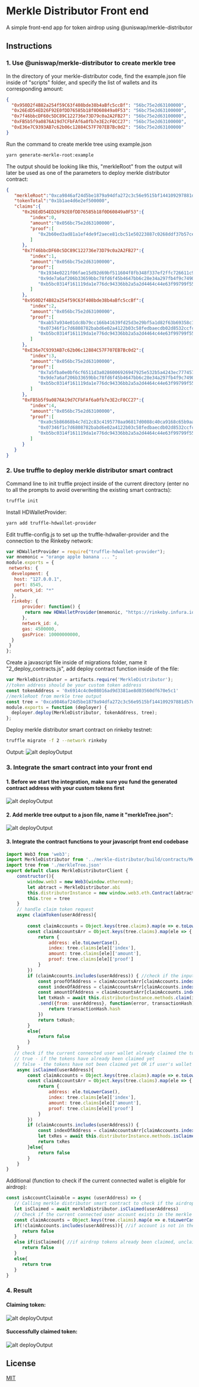 # Merkle Distributor Front end

A simple front-end app for token airdrop using @uniswap/merkle-distributor

## Instructions
### 1. Use @uniswap/merkle-distributor to create merkle tree
In the directory of your merkle-distributor code, find the example.json file inside of "scripts" folder, and specify the list of wallets and its corresponding amount:
```json
{
  "0x950D2f4B82a254f59C63f408bde38b4aBfc5ccBf": "56bc75e2d63100000",
  "0x26EdD54ED26F92E0fDD76585b18f0D60849a0F53": "56bc75e2d63100000",
  "0x7f46bbcDF60c5DC89C122736e73D79c0a2A2FB27": "56bc75e2d63100000",
  "0xFB5b5f9a0876A19d7CFbFAf6a0fb7e3E2cF0CC27": "56bc75e2d63100000",
  "0xE36e7C9393AB7c62b06c12884C57F707EB7Bc0d2": "56bc75e2d63100000"
}
```
Run the command to create merkle tree using example.json
```bash
yarn generate-merkle-root:example
```
The output should be looking like this, "merkleRoot" from the output will later be used as one of the parameters to deploy merkle distributor contract:
```json
{
   "merkleRoot":"0xca9846af24d5be1879a94dfa272c3c56e9515bf144109297881d57dad0925e01",
   "tokenTotal":"0x1b1ae4d6e2ef500000",
   "claims":{
      "0x26EdD54ED26F92E0fDD76585b18f0D60849a0F53":{
         "index":0,
         "amount":"0x056bc75e2d63100000",
         "proof":[
            "0x2b60ed3ad81a1ef4de9f2aece81cbc51e50223887c0268ddf37b57ce10439553"
         ]
      },
      "0x7f46bbcDF60c5DC89C122736e73D79c0a2A2FB27":{
         "index":1,
         "amount":"0x056bc75e2d63100000",
         "proof":[
            "0x1934e0221f06fae15d92d69bf511604f8fb348f337ef2ffc726611c900ad598a",
            "0x9de7a6af206b33659bbc78fd6f45b4647bb6c28e34a297fb4f9c749057cb89ae",
            "0xb5bc0314f161119da1e776dc94336bb2a5a2d4464c44e63f99799f557399c909"
         ]
      },
      "0x950D2f4B82a254f59C63f408bde38b4aBfc5ccBf":{
         "index":2,
         "amount":"0x056bc75e2d63100000",
         "proof":[
            "0xab57a934e01dc8b79cc166b41639fd25d3e29bf5a1d82f63b69358c190292e0c",
            "0x07346f1c7d6808782babd6e02a4122b03c58fedbaecdb02d8532ccfc061b547e",
            "0xb5bc0314f161119da1e776dc94336bb2a5a2d4464c44e63f99799f557399c909"
         ]
      },
      "0xE36e7C9393AB7c62b06c12884C57F707EB7Bc0d2":{
         "index":3,
         "amount":"0x056bc75e2d63100000",
         "proof":[
            "0x7a5fba0e0bf6cf6511d3a0286006926947925e532b5a4243ec7774571afcc1a5",
            "0x9de7a6af206b33659bbc78fd6f45b4647bb6c28e34a297fb4f9c749057cb89ae",
            "0xb5bc0314f161119da1e776dc94336bb2a5a2d4464c44e63f99799f557399c909"
         ]
      },
      "0xFB5b5f9a0876A19d7CFbFAf6a0fb7e3E2cF0CC27":{
         "index":4,
         "amount":"0x056bc75e2d63100000",
         "proof":[
            "0xa9c5b86868b4c7d12c83c4195770aa96817d0088c40ca9168c65b9aa32aa4a02",
            "0x07346f1c7d6808782babd6e02a4122b03c58fedbaecdb02d8532ccfc061b547e",
            "0xb5bc0314f161119da1e776dc94336bb2a5a2d4464c44e63f99799f557399c909"
         ]
      }
   }
}

```
### 2. Use truffle to deploy merkle distributor smart contract
Command line to init truffle project inside of the current directory (enter no to all the prompts to avoid overwriting the  existing smart contracts):
```bash
truffle init
```
 Install HDWalletProvider:
```bash
yarn add truffle-hdwallet-provider
```
Edit truffle-config.js to set up the truffle-hdwaller-provider and the connection to the Rinkeby network:
```javascript
var HDWalletProvider = require("truffle-hdwallet-provider");
var mnemonic = "orange apple banana ... ";
module.exports = {
 networks: {
  development: {
   host: "127.0.0.1",
   port: 8545,
   network_id: "*"
  },
  rinkeby: {
      provider: function() { 
       return new HDWalletProvider(mnemonic, "https://rinkeby.infura.io/v3/<INFURA_Access_Token>");
      },
      network_id: 4,
      gas: 4500000,
      gasPrice: 10000000000,
  }
 }
};
```
Create a javascript file inside of migrations folder, name it "2_deploy_contracts.js", add deploy contract function inside of the file:
```javascript
var MerkleDistributor = artifacts.require('MerkleDistributor');
//token address should be your custom token address
const tokenAddress = '0x6914c4c0e08016ad9d3381ae8d03560df670e5c1' 
//merkleRoot from merkle tree output
const tree = '0xca9846af24d5be1879a94dfa272c3c56e9515bf144109297881d57dad0925e01' 
module.exports = function (deployer) {
  deployer.deploy(MerkleDistributor, tokenAddress, tree);
};
```
Deploy merkle distributor smart contract on rinkeby testnet:
```bash
truffle migrate -f 2 --network rinkeby
```
Output:
![alt deployOutput](https://github.com/Zilan-Ouyang/merkle_distributor_airdrop_front_end/blob/main/screenshots/deployOutput.png)

### 3. Integrate the smart contract into your front end
#### 1. Before we start the integration, make sure you fund the generated contract address with your custom tokens first
![alt deployOutput](https://github.com/Zilan-Ouyang/merkle_distributor_airdrop_front_end/blob/main/screenshots/fundingContract.png)
#### 2. Add merkle tree output to a json file, name it "merkleTree.json":
![alt deployOutput](https://github.com/Zilan-Ouyang/merkle_distributor_airdrop_front_end/blob/main/screenshots/merkleTreejson.png)

#### 3. Integrate the contract functions to your javascript front end codebase
```javascript
import Web3 from 'web3';
import MerkleDistributor from '../merkle-distributor/build/contracts/MerkleDistributor.json' //generated by truffle
import tree from './merkleTree.json'
export default class MerkleDistributorClient {
    constructor(){
        window.web3 = new Web3(window.ethereum);
        let abtract = MerkleDistributor.abi
        this.distributorInstance = new window.web3.eth.Contract(abtract, '0x76F4720705010dfBCB0C2C6a9ed133faF0c2D2AD')
        this.tree = tree
    }
    // handle claim token request
    async claimToken(userAddress){
        
        const claimAccounts = Object.keys(tree.claims).map(e => e.toLowerCase())
        const claimAccountsArr = Object.keys(tree.claims).map(ele => {
            return {
                address: ele.toLowerCase(),
                index: tree.claims[ele]['index'],
                amount: tree.claims[ele]['amount'],
                proof: tree.claims[ele]['proof']
            }
        })
        if (claimAccounts.includes(userAddress)) { //check if the input address is in the tree
            const proofOfAddress = claimAccountsArr[claimAccounts.indexOf(userAddress)].proof //get the proof
            const indexOfAddress = claimAccountsArr[claimAccounts.indexOf(userAddress)].index //get the index
            const amountOfAddress = claimAccountsArr[claimAccounts.indexOf(userAddress)].amount //get the airdrop amount
            let txHash = await this.distributorInstance.methods.claim(indexOfAddress, userAddress, amountOfAddress, proofOfAddress)
            .send({from: userAddress}, function(error, transactionHash){
                return transactionHash.hash
            })
            return txHash;
        }
        else{
            return false
        }
    }
   // check if the current connected user wallet already claimed the token
   // true - if the tokens have already been claimed yet
   // false - the tokens have not been claimed yet OR if user's wallet address is not included into the merkle tree 
    async isClaimed(userAddress){
        const claimAccounts = Object.keys(tree.claims).map(e => e.toLowerCase())
        const claimAccountsArr = Object.keys(tree.claims).map(ele => {
            return {
                address: ele.toLowerCase(),
                index: tree.claims[ele]['index'],
                amount: tree.claims[ele]['amount'],
                proof: tree.claims[ele]['proof']
            }
        })
        if (claimAccounts.includes(userAddress)) {
            const indexOfAddress = claimAccountsArr[claimAccounts.indexOf(userAddress)].index
            let txRes = await this.distributorInstance.methods.isClaimed(indexOfAddress).call()
            return txRes
        }else{
            return false
        }
    }
}
```
Additional (function to check if the current connected wallet is eligible for airdrop): 

```javascript
const isAccountClaimable = async (userAddress) => {
   // Calling merkle distributor smart contract to check if the airdrop tokens have been claimed or not
   let isClaimed = await merkleDistributor.isClaimed(userAddress)
   // Check if the current connected user account exists in the merkle tree
   const claimAccounts = Object.keys(tree.claims).map(e => e.toLowerCase())
   if(!claimAccounts.includes(userAddress)){ //if account is not in the tree, unclaimable
      return false
   }
   else if(isClaimed){ //if airdrop tokens already been claimed, unclaimable
      return false
   }
   else{
      return true
   }
}
```
### 4. Result
#### Claiming token:
![alt deployOutput](https://github.com/Zilan-Ouyang/merkle_distributor_airdrop_front_end/blob/main/screenshots/claimingToken.png)

#### Successfully claimed token:
![alt deployOutput](https://github.com/Zilan-Ouyang/merkle_distributor_airdrop_front_end/blob/main/screenshots/result.png)


## License
[MIT](https://choosealicense.com/licenses/mit/)